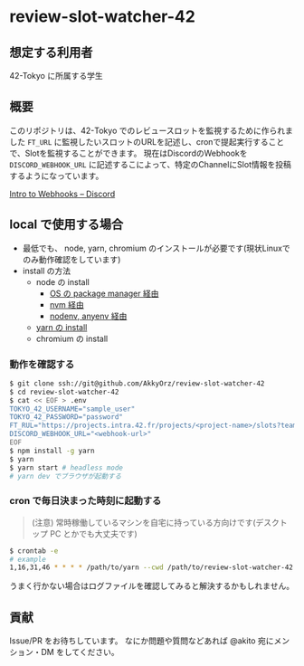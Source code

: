 # review-slot-watcher-42

## 想定する利用者

42-Tokyo に所属する学生

## 概要

このリポジトリは、42-Tokyo でのレビュースロットを監視するために作られました
`FT_URL` に監視したいスロットのURLを記述し、cronで提起実行することで、Slotを監視することができます。
現在はDiscordのWebhookを `DISCORD_WEBHOOK_URL` に記述するこによって、特定のChannelにSlot情報を投稿するようになっています。

[Intro to Webhooks – Discord](https://support.discord.com/hc/en-us/articles/228383668-Intro-to-Webhooks)

## local で使用する場合

- 最低でも、 node, yarn, chromium のインストールが必要です(現状Linuxでのみ動作確認をしています)
- install の方法
  - node の install
    - [OS の package manager 経由](https://nodejs.dev/download/package-manager/)
    - [nvm 経由](https://github.com/nvm-sh/nvm)
    - [nodenv, anyenv 経由](https://github.com/nodenv/nodenv)
  - [yarn の install](https://classic.yarnpkg.com/lang/en/docs/install/#debian-stable)
  - chromium の install

### 動作を確認する

```bash
$ git clone ssh://git@github.com/AkkyOrz/review-slot-watcher-42
$ cd review-slot-watcher-42
$ cat << EOF > .env
TOKYO_42_USERNAME="sample_user"
TOKYO_42_PASSWORD="password"
FT_RUL="https://projects.intra.42.fr/projects/<project-name>/slots?team_id=<id>"
DISCORD_WEBHOOK_URL="<webhook-url>"
EOF
$ npm install -g yarn
$ yarn
$ yarn start # headless mode
# yarn dev でブラウザが起動する
```

### cron で毎日決まった時刻に起動する

> (注意)
> 常時稼働しているマシンを自宅に持っている方向けです(デスクトップ PC とかでも大丈夫です)

```bash
$ crontab -e
# example
1,16,31,46 * * * * /path/to/yarn --cwd /path/to/review-slot-watcher-42 start 2>> /path/to/error.log >> /path/to/result.log
```

うまく行かない場合はログファイルを確認してみると解決するかもしれません。

## 貢献

Issue/PR をお待ちしています。
なにか問題や質問などあれば @akito 宛にメンション・DM をしてください。
